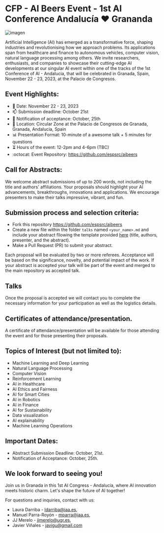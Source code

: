 # CFP - AI Beers Event - 1st AI Conference Andalucía :heart: Grananda

![imagen](https://github.com/espsrc/iabeers/assets/7033451/bcbdb351-47f4-47e2-998f-e376c140e954)


Artificial Intelligence (AI) has emerged as a transformative force, shaping industries and revolutionising how we approach problems. Its applications span from healthcare and finance to autonomous vehicles, computer vision, natural language processing among others. We invite researchers, enthusiasts,  and companies to showcase their cutting-edge AI developments at our singular AI event within one of the tracks of the 1st Conference of AI - Andalucia, that will be celebrated in Granada, Spain, November 22 - 23, 2023, at the Palacio de Congresos.

## Event Highlights:
- :calendar: Date: November 22 - 23, 2023
- :mailbox: Submission deadline:  October 21st
- :high_brightness: Notification of acceptance: October, 25th
- :pushpin: Location: Circular Zone at the Palacio de Congresos de Granada, Granada, Andalucía, Spain
- :bar_chart: Presentation Format: 10-minute of a awesome talk + 5 minutes for questions
- :hourglass_flowing_sand: Hours of the event: 12-2pm and 4-6pm (TBC)
- :octocat: Event Repository: https://github.com/espsrc/aibeers

## Call for Abstracts: 

We welcome abstract submissions of up to 200 words, not including the title and authors' affiliations. Your proposals should highlight your AI advancements, breakthroughs, innovations and applications. We encourage presenters to make their talks impressive, vibrant, and fun. 

## Submission process and selection criteria:

- Fork this repository https://github.com/espsrc/aibeers
- Create a new file within the folder `talks` named `<your_name>.md` and include your abstract fllowing the template provided [here](talks/README.md) (title, authors, presenter, and the abstract).
- Make a Pull Request (PR) to submit your abstract.

Each proposal will be evaluated by two or more referees. Acceptance will be based on the significance, novelty, and potential impact of the work. If your abstract is accepted your talk will be part of the event and merged to the main repository as accepted talk.

## Talks
Once the proposal is accepted we will contact you to complete the necessary information for your participation as well as the logistics details.

##  Certificates of attendance/presentation.
A certificate of attendance/presentation will be available for those attending the event and for those presenting their proposals.


## Topics of Interest (but not limited to):

- Machine Learning and Deep Learning
- Natural Language Processing
- Computer Vision
- Reinforcement Learning
- AI in Healthcare
- AI Ethics and Fairness
- AI for Smart Cities
- AI in Robotics
- AI in Finance
- AI for Sustainability
- Data visualization
- AI explainability
- Machine Learning Operations


## Important Dates:

- Abstract Submission Deadline: October, 21st.
- Notification of Acceptance: October, 25th.

##  We look forward to seeing you!

Join us in Granada in this 1st AI Congress - Andalucía, where AI innovation meets historic charm. Let's shape the future of AI together!

For questions and inquiries, contact with us:
- Laura Darriba - ldarriba@iaa.es,
- Manuel Parra-Royón - mparra@iaa.es,
- JJ Merelo - jjmerelo@ugr.es,
- Javier Viñales - javigu@gmail.com 
